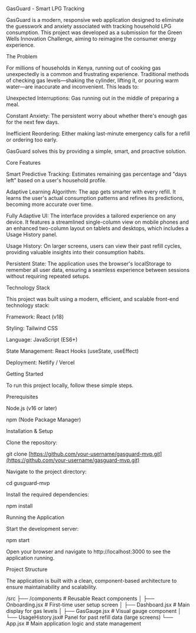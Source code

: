 GasGuard - Smart LPG Tracking

GasGuard is a modern, responsive web application designed to eliminate the guesswork and anxiety associated with tracking household LPG consumption. This project was developed as a submission for the Green Wells Innovation Challenge, aiming to reimagine the consumer energy experience.

The Problem

For millions of households in Kenya, running out of cooking gas unexpectedly is a common and frustrating experience. Traditional methods of checking gas levels—shaking the cylinder, lifting it, or pouring warm water—are inaccurate and inconvenient. This leads to:

Unexpected Interruptions: Gas running out in the middle of preparing a meal.

Constant Anxiety: The persistent worry about whether there's enough gas for the next few days.

Inefficient Reordering: Either making last-minute emergency calls for a refill or ordering too early.

GasGuard solves this by providing a simple, smart, and proactive solution.

Core Features

Smart Predictive Tracking: Estimates remaining gas percentage and "days left" based on a user's household profile.

Adaptive Learning Algorithm: The app gets smarter with every refill. It learns the user's actual consumption patterns and refines its predictions, becoming more accurate over time.

Fully Adaptive UI: The interface provides a tailored experience on any device. It features a streamlined single-column view on mobile phones and an enhanced two-column layout on tablets and desktops, which includes a Usage History panel.

Usage History: On larger screens, users can view their past refill cycles, providing valuable insights into their consumption habits.

Persistent State: The application uses the browser's localStorage to remember all user data, ensuring a seamless experience between sessions without requiring repeated setups.

Technology Stack

This project was built using a modern, efficient, and scalable front-end technology stack:

Framework: React (v18)

Styling: Tailwind CSS

Language: JavaScript (ES6+)

State Management: React Hooks (useState, useEffect)

Deployment: Netlify / Vercel

Getting Started

To run this project locally, follow these simple steps.

Prerequisites

Node.js (v16 or later)

npm (Node Package Manager)

Installation & Setup

Clone the repository:

git clone [https://github.com/your-username/gasguard-mvp.git](https://github.com/your-username/gasguard-mvp.git)


Navigate to the project directory:

cd gusguard-mvp


Install the required dependencies:

npm install


Running the Application

Start the development server:

npm start


Open your browser and navigate to http://localhost:3000 to see the application running.

Project Structure

The application is built with a clean, component-based architecture to ensure maintainability and scalability.

/src
├── /components       # Reusable React components
│   ├── Onboarding.jsx  # First-time user setup screen
│   ├── Dashboard.jsx   # Main display for gas levels
│   ├── GasGauge.jsx    # Visual gauge component
│   └── UsageHistory.jsx# Panel for past refill data (large screens)
└── App.jsx           # Main application logic and state management
